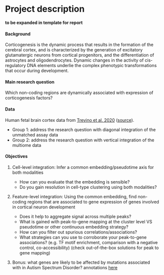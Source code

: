 # Project description

__to be expanded in template for report__

#### Background 
Corticogenesis is the dynamic process that results in the formation of the cerebral cortex, and is characterized by the generation of excitatory glutamatergic neurons from cortical progenitors, and the differentiation of astrocytes and oligodendrocytes. Dynamic changes in the activity of cis-regulatory DNA elements underlie the complex phenotypic transformations that occur during development. 

#### Main research question 
Which non-coding regions are dynamically associated with expression of corticogenesis factors?

#### Data 
Human fetal brain cortex data from [Trevino et al. 2020](https://www.biorxiv.org/content/10.1101/2020.12.29.424636v2.full) ([source](https://github.com/GreenleafLab/brainchromatin)). 

- Group 1: address the research question with diagonal integration of the unmatched assay data
- Group 2: address the research question with vertical integration of the multiome data

#### Objectives

1. Cell-level integration: Infer a common embedding/pseudotime axis for both modalities 
    * How can you evaluate that the embedding is sensible?
    * Do you gain resolution in cell-type clustering using both modalities?
    
2. Feature-level integration: Using the common embedding, find non-coding regions that are associated to gene expression of genes involved in cortical neuron development
    * Does it help to aggregate signal across multiple peaks?
    * What is gained with peak-to-gene mapping at the cluster level VS pseudotime or other continuous embedding strategy?
    * How can you filter out spurious correlations/associations?
    * What strategies can you use to corroborate your peak-to-gene associations? (e.g. TF motif enrichment, comparison with a negative control, co-accessibility) (check out-of-the-box solutions for peak to gene mapping)
    
3. Bonus: what genes are likely to be affected by mutations associated with in Autism Spectrum Disorder? annotations [here](https://github.com/GreenleafLab/Brain_ASD/tree/master/filtered_mutations)

